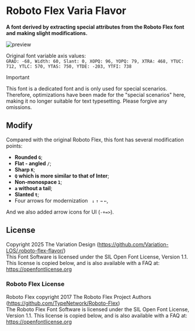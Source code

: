 # Roboto Flex Varia Flavor
**A font derived by extracting special attributes from the Roboto Flex font and making slight modifications.**  

![preview](https://github.com/user-attachments/assets/023e4583-6fd5-4d3b-8190-6355e52830d5)

Original font variable axis values:   
`GRAD: -68, Width: 60, Slant: 0, XOPQ: 96, YOPQ: 79, XTRA: 468, YTUC: 712, YTLC: 570, YTAS: 750, YTDE: -203, YTFI: 738`

> [!IMPORTANT]
> This font is a dedicated font and is only used for special scenarios. Therefore, optimizations have been made for the "special scenarios" here, making it no longer suitable for text typesetting. Please forgive any omissions.

## Modify
Compared with the original Roboto Flex, this font has several modification points:
- **Rounded `G`**;
- **Flat - angled `/`**;
- **Sharp `K`**;
- **`Q` which is more similar to that of Inter**;
- **Non-monospace `1`**;
- **`a` without a tail**;
- **Slanted `t`**;
- Four arrows for modernization ` ↓` `↑` `→` `←`,

And we also added arrow icons for UI (`-+=>`).

## License
Copyright 2025 The Variation Design (https://github.com/Variation-LOS/.roboto-flex-flavor/)  
This Font Software is licensed under the SIL Open Font License, Version 1.1. This license is copied below, and is also available with a FAQ at: https://openfontlicense.org  
### Roboto Flex License
Roboto Flex copyright 2017 The Roboto Flex Project Authors (https://github.com/TypeNetwork/Roboto-Flex)  
The Roboto Flex Font Software is licensed under the SIL Open Font License, Version 1.1. This license is copied below, and is also available with a FAQ at: https://openfontlicense.org

